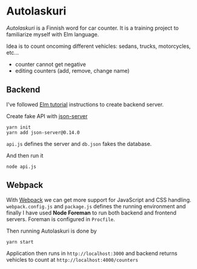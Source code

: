 # Autolaskuri

_Autolaskuri_ is a Finnish word for car counter. It is a training project to 
familiarize myself with Elm language.

Idea is to count oncoming different vehicles: sedans, trucks, motorcycles, etc... 

* counter cannot get negative
* editing counters (add, remove, change name)

## Backend

I've followed [Elm tutorial](https://www.elm-tutorial.org/) instructions to create 
backend server.

Create fake API with [json-server](https://github.com/typicode/json-server)
```
yarn init
yarn add json-server@0.14.0
```

```api.js``` defines the server and ```db.json``` fakes the database.

And then run it
```
node api.js
```

## Webpack

With [Webpack](https://webpack.js.org/) we can get more support for JavaScript 
and CSS handling. ```webpack.config.js``` and ```package.js``` defines the running 
environment and finally I have used **Node Foreman** to run both backend and 
frontend servers. Foreman is configured in ```Procfile```.

Then running Autolaskuri is done by
```
yarn start
```

Application then runs in ```http://localhost:3000``` 
and backend returns vehicles to count at ```http://localhost:4000/counters```

